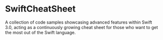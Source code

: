 # SwiftCheatSheet
A collection of code samples showcasing advanced features within Swift 3.0, acting as a continuously growing cheat sheet for those who want to get the most out of the Swift language.  
